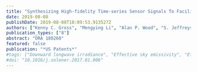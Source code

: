 ```yaml
---
title: "Synthesizing High-fidelity Time-series Sensor Signals To Facilitate Machine-learning Innovations"
date: 2019-08-08
publishDate: 2019-08-08T18:09:53.913527Z
authors: ["Kenny C. Gross", "Mengying Li", "Alan P. Wood", "S. Jeffreys", "A. Misra", "L. Fumagalli"]
publication_types: ["8"]
abstract: "ORA 180260"
featured: false
publication: "*US Patents*"
#tags: ["Downward longwave irradiance", "Effective sky emissivity", "Effective sky temperature", "Parametric modeling"]
#doi: "10.1016/j.solener.2017.01.006"
---
```



